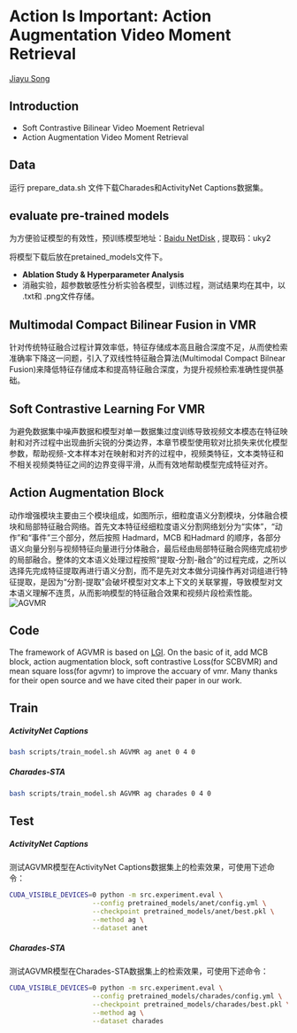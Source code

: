 Action Is Important: Action Augmentation Video Moment Retrieval
=====
[Jiayu Song](https://cn.linkedin.com/in/jiayusong1999)

## Introduction
- Soft Contrastive Bilinear Video Moement Retrieval
- Action Augmentation Video Moment Retrieval


## Data
运行 prepare_data.sh 文件下载Charades和ActivityNet Captions数据集。

## evaluate pre-trained models
为方便验证模型的有效性，预训练模型地址：[Baidu NetDisk](https://pan.baidu.com/s/1ydqOZ6qer6MdR14x6BwdDw) , 提取码：uky2 

将模型下载后放在pretained_models文件下。

- **Ablation Study & Hyperparameter Analysis** 
- 消融实验，超参数敏感性分析实验各模型，训练过程，测试结果均在其中，以 .txt和 .png文件存储。


## Multimodal Compact Bilinear Fusion in VMR
针对传统特征融合过程计算效率低，特征存储成本高且融合深度不足，从而使检索准确率下降这一问题，引入了双线性特征融合算法(Multimodal Compact Bilnear Fusion)来降低特征存储成本和提高特征融合深度，为提升视频检索准确性提供基础。

## Soft Contrastive Learning For VMR
为避免数据集中噪声数据和模型对单一数据集过度训练导致视频文本模态在特征映射和对齐过程中出现曲折尖锐的分类边界，本章节模型使用软对比损失来优化模型参数，帮助视频-文本样本对在映射和对齐的过程中，视频类特征，文本类特征和不相关视频类特征之间的边界变得平滑，从而有效地帮助模型完成特征对齐。

## Action Augmentation Block
动作增强模块主要由三个模块组成，如图所示，细粒度语义分割模块，分体融合模块和局部特征融合网络。首先文本特征经细粒度语义分割网络划分为“实体”，“动作”和“事件”三个部分，然后按照 Hadmard，MCB 和Hadmard 的顺序，各部分语义向量分别与视频特征向量进行分体融合，最后经由局部特征融合网络完成初步的局部融合。整体的文本语义处理过程按照“提取-分割-融合”的过程完成，之所以选择先完成特征提取再进行语义分割，而不是先对文本做分词操作再对词组进行特征提取，是因为“分割-提取”会破坏模型对文本上下文的关联掌握，导致模型对文本语义理解不连贯，从而影响模型的特征融合效果和视频片段检索性能。
![AGVMR]()


## Code
The framework of AGVMR is based on [LGI](https://github.com/JonghwanMun/LGI4temporalgrounding). On the basic of it, add MCB block, action augmentation block, soft contrastive Loss(for SCBVMR) and mean square loss(for agvmr) to improve the accuary of vmr. Many thanks for their open source and we have cited their paper in our work. 

## Train

##### ActivityNet Captions
```bash
bash scripts/train_model.sh AGVMR ag anet 0 4 0
```
##### Charades-STA
```bash
bash scripts/train_model.sh AGVMR ag charades 0 4 0
```

## Test

##### ActivityNet Captions
测试AGVMR模型在ActivityNet Captions数据集上的检索效果，可使用下述命令：
```bash
CUDA_VISIBLE_DEVICES=0 python -m src.experiment.eval \
                     --config pretrained_models/anet/config.yml \
                     --checkpoint pretrained_models/anet/best.pkl \
                     --method ag \
                     --dataset anet
```

##### Charades-STA
测试AGVMR模型在Charades-STA数据集上的检索效果，可使用下述命令：
```bash
CUDA_VISIBLE_DEVICES=0 python -m src.experiment.eval \
                     --config pretrained_models/charades/config.yml \
                     --checkpoint pretrained_models/charades/best.pkl \
                     --method ag \
                     --dataset charades
```

